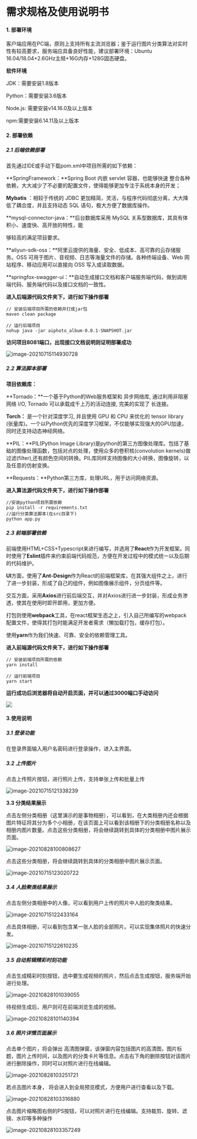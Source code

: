 # 需求规格及使用说明书

#### 1. 部署环境

客户端应用在PC端，原则上支持所有主流浏览器；鉴于运行图片分类算法对实时性有较高要求，服务端应具备良好性能，建议部署环境：Ubuntu 16.04/18.04+2.6GHz主频+16G内存+128G固态硬盘。

**软件环境**

JDK：需要安装1.8版本

Python：需要安装3.6版本

Node.js: 需要安装v14.16.0及以上版本

npm:需要安装6.14.11及以上版本

 

#### 2. 部署依赖

##### 2.1 后端依赖部署

首先通过IDE或手动下载pom.xml中项目所需的如下依赖：

**SpringFramework：**Spring Boot 内嵌 servlet 容器，也能够快速 整合各种依赖，大大减少了不必要的配置文件，使得能够更加专注于系统本身的开发； 

**Mybatis** ：相较于传统的 JDBC 更加精简，灵活，与程序代码彻底分离，大大降低了耦合度，并且支持动态 SQL 语句，极大方便了数据库操作。 

**mysql-connector-java：**后台数据库采用 MySQL 关系型数据库，其具有体积小、速度快、高开放的特性，能 

够较高的满足项目要求。 

**aliyun-sdk-oss：**阿里云提供的海量、安全、低成本、高可靠的云存储服务。OSS 可用于图片、音视频、日志等海量文件的存储。各种终端设备、Web 网站程序、移动应用可以直接向 OSS 写入或读取数据。

**springfox-swagger-ui：**自动生成接口文档和客户端服务端代码，做到调用端代码、服务端代码以及接口文档的一致性。

**进入后端源代码文件夹下，进行如下操作部署**

```
// 安装后端项目所需的依赖并打成jar包
maven clean package

// 运行后端项目
nohup java -jar aiphoto_album-0.0.1-SNAPSHOT.jar
```

**访问项目8081端口，出现接口文档说明则证明部署成功**

![image-20210715114930728](C:\Users\lenovo\AppData\Roaming\Typora\typora-user-images\image-20210715114930728.png)

##### **2.2 算法脚本部署**

**项目依赖库：**

**Tornado：**一个基于Python的Web服务框架和 异步网络库, 通过利用非阻塞网络 I/O, Tornado 可以承载成千上万的活动连接, 完美的实现了 长连接。

**Torch：** 是一个针对深度学习, 并且使用 GPU 和 CPU 来优化的 tensor library (张量库)。一个以Python优先的深度学习框架，不仅能够实现强大的GPU加速，同时还支持动态神经网络。

**PIL：**PIL(Python Image Library)是python的第三方图像处理库。包括了基础的图像处理函数，包括对点的处理，使用众多的卷积核(convolution kernels)做过滤(filter),还有颜色空间的转换。PIL库同样支持图像的大小转换，图像旋转，以及任意的仿射变换。

**Requests：**Python第三方库，处理URL，用于访问网络资源。

**进入算法源代码文件夹下，进行如下操作部署**

```
//安装python项目所需依赖
pip install -r requirements.txt
//运行分类算法脚本(在src目录下)
python app.py
```



##### 2.3 前端部署依赖

前端使用HTML+CSS+Typescript来进行编写，并选用了**React**作为开发框架。同时使用了**Eslint**插件来约束前端代码规范，方便在开发过程中的模式统一以及后期的代码维护。

**UI**方面，使用了**Ant-Design**作为React的前端框架库，在其强大组件之上，进行了进一步封装，形成了自己的组件，例如图像展示组件，分页组件等。

交互方面，采用**Axios**进行前后端交互，并对Axios进行进一步封装，形成业务渗透，使其在使用时即开即用，更加方便。

打包则使用**webpack**工具，在react框架生态之上，引入自己所编写的webpack配置文件，使得其打包时能满足开发者需求（懒加载打包，缓存打包）。

使用**yarn**作为我们快速、可靠、安全的依赖管理工具。

**进入前端源代码文件夹下，进行如下操作部署**

```shell
// 安装前端项目所需的依赖
yarn install

// 运行前端项目
yarn start
```

**运行成功后浏览器将自动开启页面，并可以通过3000端口手动访问**

![](https://oss-album.oss-cn-beijing.aliyuncs.com/test/image-20210715115346108.png)



#### 3.使用说明

##### 3.1 登录功能

在登录界面输入用户名密码进行登录操作，进入主界面。

##### 3.2 上传图片

点击上传照片按钮，进行照片上传，支持单张上传和批量上传

![image-20210715121338239](https://oss-album.oss-cn-beijing.aliyuncs.com/test/image-20210715121338239.png)

**3.3 分类结果展示**

点击左侧分类相册（这里演示的是事物相册），可以看到，在大类相册内还会根据图片特征将其分为多个小相册，在该页面上可以看到该相册下的分类相册名称以及相册内图片数量。点击这些分类相册，将会继续跳转到具体的分类相册中图片展示页面。

![image-20210828100808627](https://oss-album.oss-cn-beijing.aliyuncs.com/test/image-20210828100808627.png)

点击这些分类相册，将会继续跳转到具体的分类相册中图片展示页面。

![image-20210715123020722](https://oss-album.oss-cn-beijing.aliyuncs.com/test/image-20210715123020722.png)

##### 3.4 人脸聚类结果展示

点击左侧分类相册中的人像，可以看到用户上传的照片中人脸的聚类结果。

![image-20210715122433164](https://oss-album.oss-cn-beijing.aliyuncs.com/test/image-20210715122433164.png)

点击具体相册，可以看到包含某一张人脸的全部照片。可以实现集体照片的快速分发。

![image-20210715122610235](https://oss-album.oss-cn-beijing.aliyuncs.com/test/image-20210715122610235.png)

##### 3.5 自动剪辑精彩时刻功能

点击生成精彩时刻按钮，选中要生成视频的照片，然后点击生成按钮，服务端开始进行处理。 

![image-20210828101039055](https://oss-album.oss-cn-beijing.aliyuncs.com/test/image-20210828101039055.png)

待视频生成后，用户则可在前端浏览生成的视频。

![image-20210828101140394](https://oss-album.oss-cn-beijing.aliyuncs.com/test/image-20210828101140394.png)

##### 3.6 照片详情页面展示

点击单个图片，将会弹出 高清图弹窗，该弹窗内容包括图片的高清图，图片标题，图片上传时间，以及图片的分类卡片等信息。点击右下角的删除按钮对该图片进行删除操作，同时可以对照片进行在线编辑。

![image-20210828103251721](https://oss-album.oss-cn-beijing.aliyuncs.com/test/image-20210828103251721.png)

若点击图片本身， 将会进入到全局预览模式，方便用户进行查看以及下载。

![image-20210828103316880](https://oss-album.oss-cn-beijing.aliyuncs.com/test/image-20210828103316880.png)

点击图片缩略图右侧的PS按钮，可以对照片进行在线编辑。支持裁剪、旋转、滤镜、水印等多种操作

![image-20210828103357249](https://oss-album.oss-cn-beijing.aliyuncs.com/test/image-20210828103357249.png)

